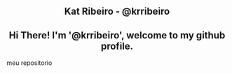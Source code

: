 ## <div align="center"> Kat Ribeiro - @krribeiro
## <div align="center"> Hi There! I'm '@krribeiro', welcome to my github profile.
meu repositorio
